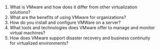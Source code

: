 1. What is VMware and how does it differ from other virtualization solutions?
2. What are the benefits of using VMware for organizations?
3. How do you install and configure VMWare on a server?
4. What tools and technologies does VMware offer to manage and monitor virtual machines?
5. How does VMware support disaster recovery and business continuity for virtualized environments?